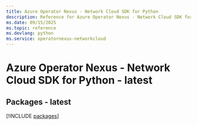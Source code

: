 ```yaml
---
title: Azure Operator Nexus - Network Cloud SDK for Python
description: Reference for Azure Operator Nexus - Network Cloud SDK for Python
ms.date: 09/15/2025
ms.topic: reference
ms.devlang: python
ms.service: operatornexus-networkcloud
---
```

# Azure Operator Nexus - Network Cloud SDK for Python - latest
## Packages - latest
[!INCLUDE [packages](operator-nexus---network-cloud-index.md)]